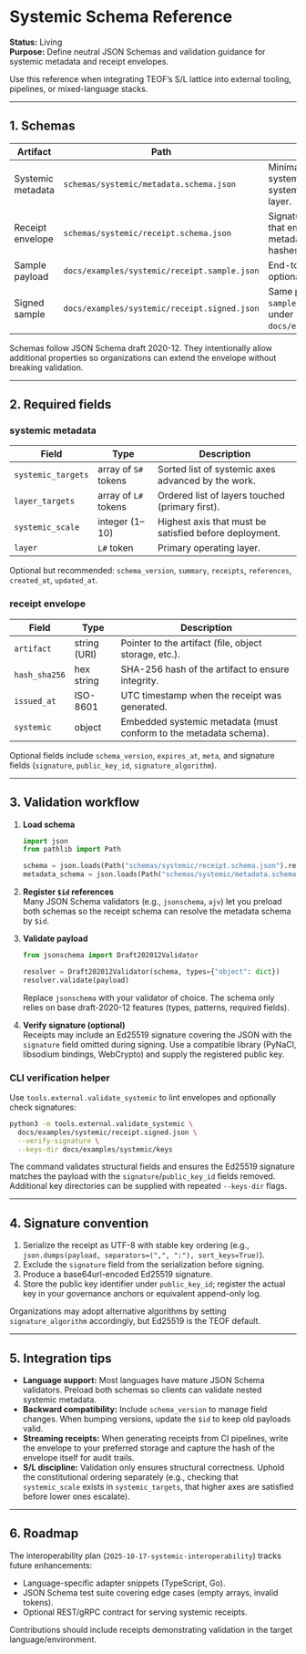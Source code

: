 <!-- markdownlint-disable MD013 -->
# Systemic Schema Reference

**Status:** Living  
**Purpose:** Define neutral JSON Schemas and validation guidance for systemic metadata and receipt envelopes.

Use this reference when integrating TEOF’s S/L lattice into external tooling, pipelines, or mixed-language stacks.

---

## 1. Schemas

| Artifact | Path | Description |
| --- | --- | --- |
| Systemic metadata | `schemas/systemic/metadata.schema.json` | Minimal fields describing systemic_targets, layer_targets, systemic_scale, and primary layer. |
| Receipt envelope | `schemas/systemic/receipt.schema.json` | Signature-friendly wrapper that embeds systemic metadata alongside artifact hashes. |
| Sample payload | `docs/examples/systemic/receipt.sample.json` | End-to-end example with optional signature fields. |
| Signed sample | `docs/examples/systemic/receipt.signed.json` | Same payload signed with key `sample-ledger-2025` (public key under `docs/examples/systemic/keys/`). |

Schemas follow JSON Schema draft 2020-12. They intentionally allow additional properties so organizations can extend the envelope without breaking validation.

---

## 2. Required fields

### systemic metadata

| Field | Type | Description |
| --- | --- | --- |
| `systemic_targets` | array of `S#` tokens | Sorted list of systemic axes advanced by the work. |
| `layer_targets` | array of `L#` tokens | Ordered list of layers touched (primary first). |
| `systemic_scale` | integer (1–10) | Highest axis that must be satisfied before deployment. |
| `layer` | `L#` token | Primary operating layer. |

Optional but recommended: `schema_version`, `summary`, `receipts`, `references`, `created_at`, `updated_at`.

### receipt envelope

| Field | Type | Description |
| --- | --- | --- |
| `artifact` | string (URI) | Pointer to the artifact (file, object storage, etc.). |
| `hash_sha256` | hex string | SHA-256 hash of the artifact to ensure integrity. |
| `issued_at` | ISO-8601 | UTC timestamp when the receipt was generated. |
| `systemic` | object | Embedded systemic metadata (must conform to the metadata schema). |

Optional fields include `schema_version`, `expires_at`, `meta`, and signature fields (`signature`, `public_key_id`, `signature_algorithm`).

---

## 3. Validation workflow

1. **Load schema**  
   ```python
   import json
   from pathlib import Path

   schema = json.loads(Path("schemas/systemic/receipt.schema.json").read_text())
   metadata_schema = json.loads(Path("schemas/systemic/metadata.schema.json").read_text())
   ```

2. **Register `$id` references**  
   Many JSON Schema validators (e.g., `jsonschema`, `ajv`) let you preload both schemas so the receipt schema can resolve the metadata schema by `$id`.

3. **Validate payload**  
   ```python
   from jsonschema import Draft202012Validator

   resolver = Draft202012Validator(schema, types={"object": dict})
   resolver.validate(payload)
   ```

   Replace `jsonschema` with your validator of choice. The schema only relies on base draft-2020-12 features (types, patterns, required fields).

4. **Verify signature (optional)**  
   Receipts may include an Ed25519 signature covering the JSON with the `signature` field omitted during signing. Use a compatible library (PyNaCl, libsodium bindings, WebCrypto) and supply the registered public key.

### CLI verification helper

Use `tools.external.validate_systemic` to lint envelopes and optionally check signatures:

```bash
python3 -m tools.external.validate_systemic \
  docs/examples/systemic/receipt.signed.json \
  --verify-signature \
  --keys-dir docs/examples/systemic/keys
```

The command validates structural fields and ensures the Ed25519 signature matches the payload with the `signature`/`public_key_id` fields removed. Additional key directories can be supplied with repeated `--keys-dir` flags.

---

## 4. Signature convention

1. Serialize the receipt as UTF-8 with stable key ordering (e.g., `json.dumps(payload, separators=(",", ":"), sort_keys=True)`).
2. Exclude the `signature` field from the serialization before signing.
3. Produce a base64url-encoded Ed25519 signature.  
4. Store the public key identifier under `public_key_id`; register the actual key in your governance anchors or equivalent append-only log.

Organizations may adopt alternative algorithms by setting `signature_algorithm` accordingly, but Ed25519 is the TEOF default.

---

## 5. Integration tips

- **Language support:** Most languages have mature JSON Schema validators. Preload both schemas so clients can validate nested systemic metadata.
- **Backward compatibility:** Include `schema_version` to manage field changes. When bumping versions, update the `$id` to keep old payloads valid.
- **Streaming receipts:** When generating receipts from CI pipelines, write the envelope to your preferred storage and capture the hash of the envelope itself for audit trails.
- **S/L discipline:** Validation only ensures structural correctness. Uphold the constitutional ordering separately (e.g., checking that `systemic_scale` exists in `systemic_targets`, that higher axes are satisfied before lower ones escalate).

---

## 6. Roadmap

The interoperability plan (`2025-10-17-systemic-interoperability`) tracks future enhancements:

- Language-specific adapter snippets (TypeScript, Go).
- JSON Schema test suite covering edge cases (empty arrays, invalid tokens).
- Optional REST/gRPC contract for serving systemic receipts.

Contributions should include receipts demonstrating validation in the target language/environment.
